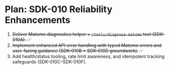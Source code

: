 # Plan: SDK-010 Reliability Enhancements

1. ~~Deliver Matomo diagnostics helper + `/tools/diagnose-matomo` tool (SDK-010A).~~ ✅
2. ~~Implement enhanced API error handling with typed Matomo errors and user-facing guidance (SDK-010B + SDK-010D groundwork).~~ ✅
3. Add health/status tooling, rate limit awareness, and idempotent tracking safeguards (SDK-010C–SDK-010F).
